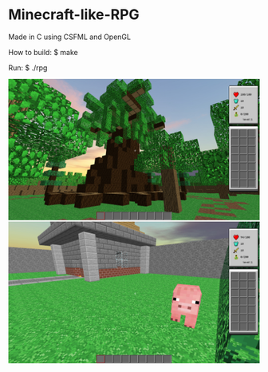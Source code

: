 # Minecraft-like-RPG
Made in C using CSFML and OpenGL

How to build:
$ make

Run:
$ ./rpg

![Screenshot1](/screenshots/01.png)
![Screenshot2](/screenshots/02.png)
